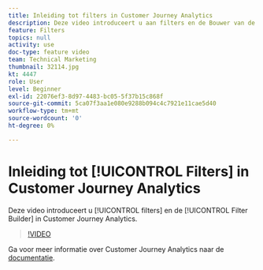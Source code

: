 ```yaml
---
title: Inleiding tot filters in Customer Journey Analytics
description: Deze video introduceert u aan filters en de Bouwer van de Filter in Adobe Customer Journey Analytics.
feature: Filters
topics: null
activity: use
doc-type: feature video
team: Technical Marketing
thumbnail: 32114.jpg
kt: 4447
role: User
level: Beginner
exl-id: 22076ef3-8d97-4483-bc05-5f37b15c868f
source-git-commit: 5ca07f3aa1e080e9288b094c4c7921e11cae5d40
workflow-type: tm+mt
source-wordcount: '0'
ht-degree: 0%

---
```


# Inleiding tot [!UICONTROL Filters] in Customer Journey Analytics

Deze video introduceert u [!UICONTROL filters] en de [!UICONTROL Filter Builder] in Customer Journey Analytics.

>[!VIDEO](https://video.tv.adobe.com/v/32114/?quality=12)

Ga voor meer informatie over Customer Journey Analytics naar de [documentatie](https://experienceleague.adobe.com/docs/analytics-platform/using/cja-landing.html).
